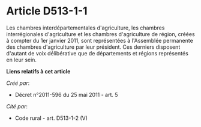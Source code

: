 # Article D513-1-1

Les chambres interdépartementales d'agriculture, les chambres interrégionales d'agriculture et les chambres d'agriculture de
région, créées à compter du 1er janvier 2011, sont représentées à l'Assemblée permanente des chambres d'agriculture par leur
président. Ces derniers disposent d'autant de voix délibérative que de départements et régions représentés en leur sein.

**Liens relatifs à cet article**

_Créé par_:

  - Décret n°2011-596 du 25 mai 2011 - art. 5

_Cité par_:

  - Code rural - art. D513-1-2 (V)
